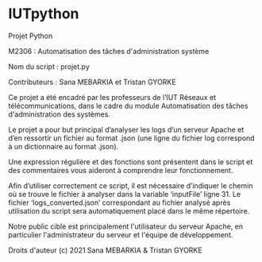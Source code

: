 # IUTpython

Projet Python

M2306 : Automatisation des tâches d'administration système 

Nom du script : projet.py

Contributeurs : Sana MEBARKIA et Tristan GYORKE


Ce projet a été encadré par les professeurs de l’IUT Réseaux et télécommunications, 
dans le cadre du module Automatisation des tâches d'administration des systèmes.

Le projet a pour but principal d’analyser les logs d’un serveur Apache et d’en ressortir 
un fichier au format .json (une ligne du fichier log correspond à un dictionnaire au format .json). 

Une expression régulière et des fonctions sont présentent dans le script et des commentaires 
vous aideront à comprendre leur fonctionnement.

Afin d’utiliser correctement ce script, il est nécessaire d’indiquer le chemin où se 
trouve le fichier à analyser dans la variable ‘inputFile’ ligne 31. 
Le fichier ‘logs_converted.json’ correspondant au fichier analysé après utilisation 
du script sera automatiquement placé dans le même répertoire.

Notre public cible est principalement l'utilisateur du serveur Apache, en particulier 
l'administrateur du serveur et l'équipe de développement.

Droits d'auteur (c) 2021 Sana MEBARKIA & Tristan GYORKE 
